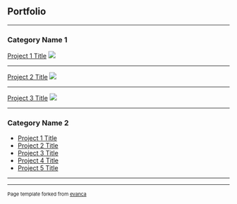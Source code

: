 ## Portfolio

---

### Category Name 1 

[Project 1 Title](/sample_page)
<img src="https://github.com/itaudotong/udotong6953.github.io/blob/master/images/ITA%20UDOTONG.jpg?raw=true"/>

---
[Project 2 Title](/sample_page)
<img src="https://github.com/itaudotong/udotong6953.github.io/blob/master/images/ibom.lng-Model.pdf?raw=true"/>

---
[Project 3 Title](http://example.com/)
<img src="images/dummy_thumbnail.jpg?raw=true"/>

---

### Category Name 2

- [Project 1 Title](https://github.com/itaudotong/udotong6953.github.io/blob/master/images/map1.jpg)
- [Project 2 Title](https://github.com/itaudotong/udotong6953.github.io/blob/master/images/map2.jpg)
- [Project 3 Title](http://example.com/)
- [Project 4 Title](http://example.com/)
- [Project 5 Title](http://example.com/)

---




---
<p style="font-size:11px">Page template forked from <a href="https://github.com/evanca/quick-portfolio">evanca</a></p>
<!-- Remove above link if you don't want to attibute -->

